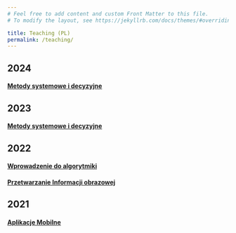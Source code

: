 ```yaml
---
# Feel free to add content and custom Front Matter to this file.
# To modify the layout, see https://jekyllrb.com/docs/themes/#overriding-theme-defaults

title: Teaching (PL)
permalink: /teaching/
---
```


## 2024
#### [Metody systemowe i decyzyjne](courses/2023/msid.md)


## 2023
#### [Metody systemowe i decyzyjne](courses/2023/msid.md)

## 2022
#### [Wprowadzenie do algorytmiki](courses/2022/wda.md)
#### [Przetwarzanie Informacji obrazowej](courses/2022/pio.md)

## 2021
#### [Aplikacje Mobilne](courses/2021/am.md)
